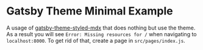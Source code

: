 # Gatsby Theme Minimal Example

A usage of
[gatsby-theme-styled-mdx](https://github.com/ChristopherBiscardi/gatsby-theme-styled-mdx)
that does nothing but use the theme. As a result you will see `Error: Missing resources for /` when navigating to `localhost:8000`. To get
rid of that, create a page in `src/pages/index.js`.
